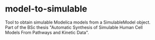 # model-to-simulable
Tool to obtain simulable Modelica models from a SimulableModel object. 
Part of the BSc thesis "Automatic Synthesis of Simulable Human Cell Models From Pathways and Kinetic Data".
